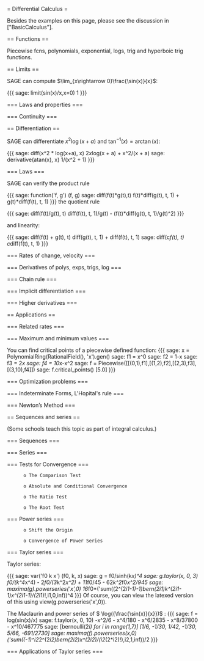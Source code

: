 = Differential Calculus =

Besides the examples on this page, please see the discussion in ["BasicCalculus"].

== Functions ==

Piecewise fcns, polynomials, exponential, logs, trig and hyperboic trig functions.

== Limits ==


SAGE can compute $\lim_{x\rightarrow 0}\frac{\sin(x)}{x}$:

{{{
sage: limit(sin(x)/x,x=0)
1
}}}

=== Laws and properties ===

=== Continuity ===

== Differentiation ==

SAGE can differentiate $x^2\log(x+a)$ and $\tan^{-1}(x)=\arctan(x)$:

{{{
sage: diff(x^2 * log(x+a), x)
2*x*log(x + a) + x^2/(x + a)
sage: derivative(atan(x), x)
1/(x^2 + 1)
}}}

=== Laws ===

SAGE can verify the product rule

{{{
sage: function('f, g')
(f, g)
sage: diff(f(t)*g(t),t)
f(t)*diff(g(t), t, 1) + g(t)*diff(f(t), t, 1)
}}}
the quotient rule

{{{
sage: diff(f(t)/g(t), t)
diff(f(t), t, 1)/g(t) - (f(t)*diff(g(t), t, 1)/g(t)^2)
}}}

and linearity:

{{{
sage: diff(f(t) + g(t), t)
diff(g(t), t, 1) + diff(f(t), t, 1)
sage: diff(c*f(t), t)
c*diff(f(t), t, 1)
}}}


=== Rates of change, velocity ===

=== Derivatives of polys, exps, trigs, log ===

=== Chain rule ===

=== Implicit differentiation ===

=== Higher derivatives ===

== Applications ==

=== Related rates ===

=== Maximum and minimum values ===

You can find critical points of a piecewise defined function:
{{{
sage: x = PolynomialRing(RationalField(), 'x').gen()
sage: f1 = x^0
sage: f2 = 1-x
sage: f3 = 2*x
sage: f4 = 10*x-x^2
sage: f = Piecewise([[(0,1),f1],[(1,2),f2],[(2,3),f3],[(3,10),f4]])
sage: f.critical_points()
[5.0]
}}}

=== Optimization problems ===

=== Indeterminate Forms, L'Hopital's rule ===

=== Newton’s Method ===

== Sequences and series ==

(Some schools teach this topic as part of integral calculus.)

=== Sequences ===

=== Series ===

=== Tests for Convergence ===

          o The Comparison Test

          o Absolute and Conditional Convergence

          o The Ratio Test

          o The Root Test 

=== Power series ===

          o Shift the Origin

          o Convergence of Power Series 

=== Taylor series ===

Taylor series:

{{{
sage: var('f0 k x')
(f0, k, x)
sage: g = f0/sinh(k*x)^4
sage: g.taylor(x, 0, 3)
f0/(k^4*x^4) - 2*f0/(3*k^2*x^2) + 11*f0/45 - 62*k^2*f0*x^2/945
sage: maxima(g).powerseries('x',0)
16*f0*('sum((2^(2*i1-1)-1)*bern(2*i1)*k^(2*i1-1)*x^(2*i1-1)/(2*i1)!,i1,0,inf))^4
}}}
Of course, you can view the latexed version of this using view(g.powerseries('x',0)).

The Maclaurin and power series of $ \log({\frac{\sin(x)}{x}})$ :
{{{
sage: f = log(sin(x)/x)
sage: f.taylor(x, 0, 10)
-x^2/6 - x^4/180 - x^6/2835 - x^8/37800 - x^10/467775
sage: [bernoulli(2*i) for i in range(1,7)]
[1/6, -1/30, 1/42, -1/30, 5/66, -691/2730]
sage: maxima(f).powerseries(x,0)
('sum((-1)^i2*2^(2*i2)*bern(2*i2)*x^(2*i2)/(i2*(2*i2)!),i2,1,inf))/2
}}}

=== Applications of Taylor series ===
